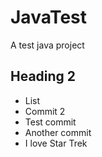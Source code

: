 # JavaTest
A test java project

## Heading 2

- List
- Commit 2
- Test commit
- Another commit
- I love Star Trek